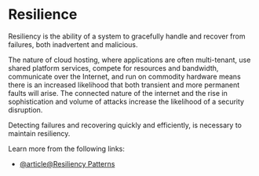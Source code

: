 # Resilience

Resiliency is the ability of a system to gracefully handle and recover from failures, both inadvertent and malicious.

The nature of cloud hosting, where applications are often multi-tenant, use shared platform services, compete for resources and bandwidth, communicate over the Internet, and run on commodity hardware means there is an increased likelihood that both transient and more permanent faults will arise. The connected nature of the internet and the rise in sophistication and volume of attacks increase the likelihood of a security disruption.

Detecting failures and recovering quickly and efficiently, is necessary to maintain resiliency.

Learn more from the following links:

- [@article@Resiliency Patterns](https://learn.microsoft.com/en-us/azure/architecture/framework/resiliency/reliability-patterns#resiliency)
